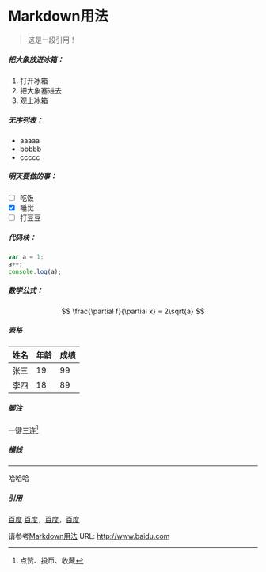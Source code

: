 # Markdown用法

> 这是一段引用！

##### 把大象放进冰箱：
1. 打开冰箱
2. 把大象塞进去
3. 观上冰箱
   
##### 无序列表：
- aaaaa
- bbbbb
- ccccc

##### 明天要做的事：
- [ ] 吃饭
- [x] 睡觉
- [ ] 打豆豆

##### 代码块：
```js
var a = 1;
a++;
console.log(a);
```

##### 数学公式：
$$
\frac{\partial f}{\partial x} = 2\sqrt{a}
$$

##### 表格
|姓名|年龄|成绩|
|:---|:---|:---|
|张三|19|99|
|李四|18|89|

##### 脚注
一键三连[^三连]
[^三连]: 点赞、投币、收藏

##### 横线
---
哈哈哈

##### 引用
[百度](baidu.com"一个搜索引擎")
[百度](id)，[百度](id)，[百度](id)
[^id]: baidu.com"一个搜索引擎"

请参考[Markdown用法](#Markdown用法)
URL: 
http://www.baidu.com
